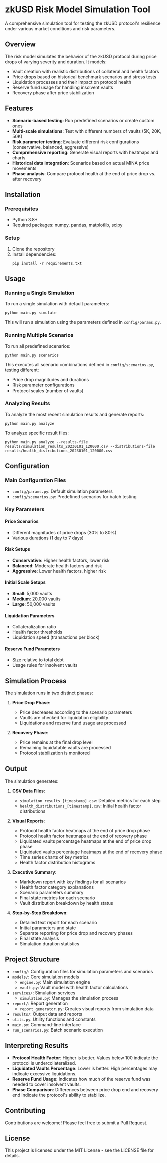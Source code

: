 # zkUSD Risk Model Simulation Tool

A comprehensive simulation tool for testing the zkUSD protocol's resilience under various market conditions and risk parameters.

## Overview

The risk model simulates the behavior of the zkUSD protocol during price drops of varying severity and duration. It models:

- Vault creation with realistic distributions of collateral and health factors
- Price drops based on historical benchmark scenarios and stress tests
- Liquidation processes and their impact on protocol health
- Reserve fund usage for handling insolvent vaults
- Recovery phase after price stabilization

## Features

- **Scenario-based testing**: Run predefined scenarios or create custom ones
- **Multi-scale simulations**: Test with different numbers of vaults (5K, 20K, 50K)
- **Risk parameter testing**: Evaluate different risk configurations (conservative, balanced, aggressive)
- **Comprehensive reporting**: Generate visual reports with heatmaps and charts
- **Historical data integration**: Scenarios based on actual MINA price movements
- **Phase analysis**: Compare protocol health at the end of price drop vs. after recovery

## Installation

### Prerequisites

- Python 3.8+
- Required packages: numpy, pandas, matplotlib, scipy

### Setup

1. Clone the repository
2. Install dependencies:
   ```
   pip install -r requirements.txt
   ```

## Usage

### Running a Single Simulation

To run a single simulation with default parameters:

```
python main.py simulate
```

This will run a simulation using the parameters defined in `config/params.py`.

### Running Multiple Scenarios

To run all predefined scenarios:

```
python main.py scenarios
```

This executes all scenario combinations defined in `config/scenarios.py`, testing different:

- Price drop magnitudes and durations
- Risk parameter configurations
- Protocol scales (number of vaults)

### Analyzing Results

To analyze the most recent simulation results and generate reports:

```
python main.py analyze
```

To analyze specific result files:

```
python main.py analyze --results-file results/simulation_results_20230101_120000.csv --distributions-file results/health_distributions_20230101_120000.csv
```

## Configuration

### Main Configuration Files

- `config/params.py`: Default simulation parameters
- `config/scenarios.py`: Predefined scenarios for batch testing

### Key Parameters

#### Price Scenarios

- Different magnitudes of price drops (30% to 80%)
- Various durations (1 day to 7 days)

#### Risk Setups

- **Conservative**: Higher health factors, lower risk
- **Balanced**: Moderate health factors and risk
- **Aggressive**: Lower health factors, higher risk

#### Initial Scale Setups

- **Small**: 5,000 vaults
- **Medium**: 20,000 vaults
- **Large**: 50,000 vaults

#### Liquidation Parameters

- Collateralization ratio
- Health factor thresholds
- Liquidation speed (transactions per block)

#### Reserve Fund Parameters

- Size relative to total debt
- Usage rules for insolvent vaults

## Simulation Process

The simulation runs in two distinct phases:

1. **Price Drop Phase**:

   - Price decreases according to the scenario parameters
   - Vaults are checked for liquidation eligibility
   - Liquidations and reserve fund usage are processed

2. **Recovery Phase**:
   - Price remains at the final drop level
   - Remaining liquidatable vaults are processed
   - Protocol stabilization is monitored

## Output

The simulation generates:

1. **CSV Data Files**:

   - `simulation_results_[timestamp].csv`: Detailed metrics for each step
   - `health_distributions_[timestamp].csv`: Initial health factor distributions

2. **Visual Reports**:

   - Protocol health factor heatmaps at the end of price drop phase
   - Protocol health factor heatmaps at the end of recovery phase
   - Liquidated vaults percentage heatmaps at the end of price drop phase
   - Liquidated vaults percentage heatmaps at the end of recovery phase
   - Time series charts of key metrics
   - Health factor distribution histograms

3. **Executive Summary**:

   - Markdown report with key findings for all scenarios
   - Health factor category explanations
   - Scenario parameters summary
   - Final state metrics for each scenario
   - Vault distribution breakdown by health status

4. **Step-by-Step Breakdown**:
   - Detailed text report for each scenario
   - Initial parameters and state
   - Separate reporting for price drop and recovery phases
   - Final state analysis
   - Simulation duration statistics

## Project Structure

- `config/`: Configuration files for simulation parameters and scenarios
- `models/`: Core simulation models
  - `engine.py`: Main simulation engine
  - `vault.py`: Vault model with health factor calculations
- `services/`: Simulation services
  - `simulation.py`: Manages the simulation process
- `report/`: Report generation
  - `report_generator.py`: Creates visual reports from simulation data
- `results/`: Output data and reports
- `utils.py`: Utility functions and constants
- `main.py`: Command-line interface
- `run_scenarios.py`: Batch scenario execution

## Interpreting Results

- **Protocol Health Factor**: Higher is better. Values below 100 indicate the protocol is undercollateralized.
- **Liquidated Vaults Percentage**: Lower is better. High percentages may indicate excessive liquidations.
- **Reserve Fund Usage**: Indicates how much of the reserve fund was needed to cover insolvent vaults.
- **Phase Comparison**: Differences between price drop end and recovery end indicate the protocol's ability to stabilize.

## Contributing

Contributions are welcome! Please feel free to submit a Pull Request.

## License

This project is licensed under the MIT License - see the LICENSE file for details.
